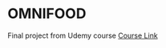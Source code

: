 # OMNIFOOD

Final project from Udemy course [Course Link](https://www.udemy.com/course/design-and-develop-a-killer-website-with-html5-and-css3/)